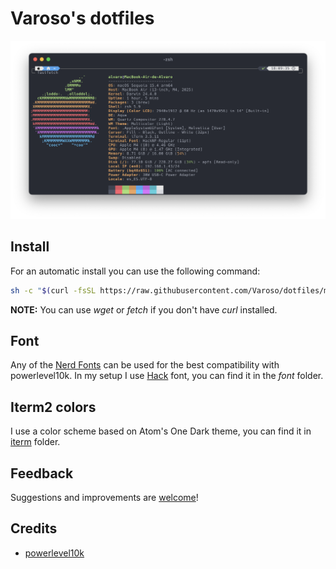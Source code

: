 # Varoso's dotfiles

![preview](assets/iterm2.png)

## Install

For an automatic install you can use the following command:

```zsh
sh -c "$(curl -fsSL https://raw.githubusercontent.com/Varoso/dotfiles/master/install.sh)" 
```

**NOTE:** You can use *wget* or *fetch* if you don't have *curl* installed.

## Font

Any of the [Nerd Fonts](https://github.com/ryanoasis/nerd-fonts) can be used for the best compatibility with powerlevel10k. In my setup I use [Hack](https://github.com/ryanoasis/nerd-fonts/tree/master/patched-fonts/Hack) font, you can find it in the *font* folder.

## Iterm2 colors

I use a color scheme based on Atom's One Dark theme, you can find it in [iterm](https://github.com/Varoso/dotfiles/tree/master/iterm/colors) folder.

## Feedback

Suggestions and improvements are [welcome](https://github.com/Varoso/dotfiles/issues)!

## Credits

* [powerlevel10k](https://github.com/romkatv/powerlevel10k)
